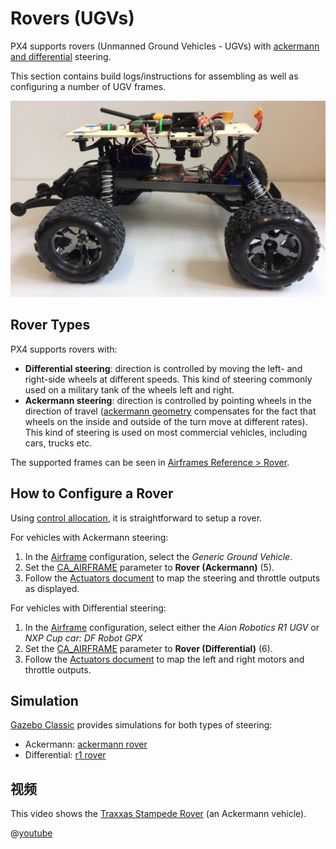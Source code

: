 # Rovers (UGVs)

PX4 supports rovers (Unmanned Ground Vehicles - UGVs) with [ackermann and differential](#rover-types) steering.

This section contains build logs/instructions for assembling as well as configuring a number of UGV frames.

![Traxxas Rover Picture](../../assets/airframes/rover/traxxas_stampede_vxl/final_side.jpg)

## Rover Types

PX4 supports rovers with:

- **Differential steering**: direction is controlled by moving the left- and right-side wheels at different speeds. This kind of steering commonly used on a military tank of the wheels left and right.
- **Ackermann steering**: direction is controlled by pointing wheels in the direction of travel ([ackermann geometry](https://en.wikipedia.org/wiki/Ackermann_steering_geometry) compensates for the fact that wheels on the inside and outside of the turn move at different rates). This kind of steering is used on most commercial vehicles, including cars, trucks etc.

The supported frames can be seen in [Airframes Reference > Rover](../airframes/airframe_reference.md#rover).


## How to Configure a Rover

Using [control allocation](../config/actuators.md), it is straightforward to setup a rover.

For vehicles with Ackermann steering:

1. In the [Airframe](../config/airframe.md) configuration, select the *Generic Ground Vehicle*.
1. Set the [CA_AIRFRAME](../advanced_config/parameter_reference.md#CA_AIRFRAME) parameter to **Rover (Ackermann)** (5).
1. Follow the [Actuators document](../config/actuators.md) to map the steering and throttle outputs as displayed.

For vehicles with Differential steering:

1. In the [Airframe](../config/airframe.md) configuration, select either the _Aion Robotics R1 UGV_ or _NXP Cup car: DF Robot GPX_
1. Set the [CA_AIRFRAME](../advanced_config/parameter_reference.md#CA_AIRFRAME) parameter to **Rover (Differential)** (6).
1. Follow the [Actuators document](../config/actuators.md) to map the left and right motors and throttle outputs.


## Simulation

[Gazebo Classic](../sim_gazebo_classic/README.md) provides simulations for both types of steering:

- Ackermann: [ackermann rover](../sim_gazebo_classic/gazebo_vehicles.md#ackermann-ugv)
- Differential: [r1 rover](../sim_gazebo_classic/gazebo_vehicles.md#differential-ugv)

## 视频

This video shows the [Traxxas Stampede Rover](../frames_rover/traxxas_stampede.md) (an Ackermann vehicle).

@[youtube](https://youtu.be/N3HvSKS3nCw)
